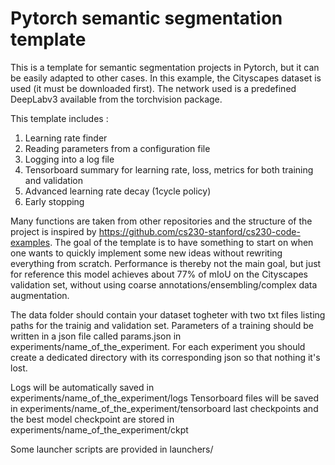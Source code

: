 # Pytorch semantic segmentation template
This is a template for semantic segmentation projects in Pytorch, but it can be easily adapted to other cases.
In this example, the Cityscapes dataset is used (it must be downloaded first). The network used is a predefined DeepLabv3 available from the torchvision package.

This template includes :

1) Learning rate finder
2) Reading parameters from a configuration file
3) Logging into a log file
4) Tensorboard summary for learning rate, loss, metrics for both training and validation
5) Advanced learning rate decay (1cycle policy)
6) Early stopping

Many functions are taken from other repositories and the structure of the project is inspired by https://github.com/cs230-stanford/cs230-code-examples.
The goal of the template is to have something to start on when one wants to quickly implement some new ideas without rewriting everything from scratch. 
Performance is thereby not the main goal, but just for reference this model achieves about 77% of mIoU on the Cityscapes validation set, without using coarse annotations/ensembling/complex data augmentation.

The data folder should contain your dataset togheter with two txt files listing paths for the trainig and validation set.
Parameters of a training should be written in a json file called params.json in experiments/name_of_the_experiment. For each experiment you should create a dedicated directory with its corresponding json so that nothing it's lost.

Logs will be automatically saved in experiments/name_of_the_experiment/logs
Tensorboard files will be saved in experiments/name_of_the_experiment/tensorboard
last checkpoints and the best model checkpoint are stored in experiments/name_of_the_experiment/ckpt

Some launcher scripts are provided in launchers/